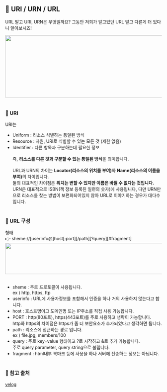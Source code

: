 ## 🧿 URI / URN / URL

URL 말고 URI, URN은 무엇일까요? 그동안 저희가 알고있던 URL 말고 다른게 더 있다니 알아보시죠!

<img src="https://user-images.githubusercontent.com/97212459/183586525-060d86d4-d1eb-4cad-9f17-bd4b07425c18.png" width="600" height="200"><br /><br />

### 📍 URI

URI는

-   Uniform : 리소스 식별하는 통일된 방식
-   Resource : 자원, URI로 식별할 수 있는 모든 것 (제한 없음)
-   Identifier : 다른 항목과 구분하는데 필요한 정보<br /><br />
    즉, <b>리소스를 다른 것과 구분할 수 있는 통일된 방식</b>을 의미합니다.<br /><br />
    URL과 URN의 차이는 <b>Locator(리소스의 위치를 부여)</b>와 <b>Name(리소스의 이름을 부여)</b>의 차이입니다. <br />
    둘의 대표적인 차이점은 <b>위치는 변할 수 있지만 이름은 바뀔 수 없다는 것입니다. </b> <br />
    URN은 대표적으로 ISBN(책 정보 등록된 일련의 숫자)에 사용됩니다, 다만 URN만으로 리소스를 찾는 방법이 보편화되어있지 않아 URL로 이야기하는 경우가 대다수 입니다. <br /><br />

### 📍 URL 구성

형태 <br /> 👉 sheme://[userinfo@]host[:port][/path][?query][#fragment]<br />
<img src="https://user-images.githubusercontent.com/97212459/183589839-0f4bcb41-b2d1-4b2e-9fa5-64df2f7df92e.png" width="650" height="100"><br /><br />

-   sheme : 주로 프로토콜이 사용됩니다. <br />ex ) http, https, ftp
-   userinfo : URL에 사용자정보를 포함해서 인증을 하나 거의 사용하지 않는다고 합니다.
-   host : 호스트명이고 도메인명 또는 IP주소를 직접 사용 가능합니다.
-   PORT : http(80포트), https(443포트)를 주로 사용하고 생략이 가능합니다. <br /> http와 https의 차이점은 https가 좀 더 보안요소가 추가되었다고 생각하면 됩니다.
-   path : 리소스에 접근하는 경로 입니다. <br />ex ) file.jpg, members/100
-   query : 주로 key=value 형태이고 ?로 시작하고 &로 추가 가능합니다. <br />주로 query parameter, query string으로 불립니다.
-   fragment : html내부 북마크 등에 사용을 하나 서버에 전송하는 정보는 아닙니다. <br /><br />

### 🔗 참고 출처

[velog](https://velog.io/@nellholic108/%EB%84%A4%ED%8A%B8%EC%9B%8C%ED%81%AC-%EA%B0%9C%EB%85%90-%EC%A0%95%EB%A6%AC#%EB%84%A4%ED%8A%B8%EC%9B%8C%ED%81%AC-%EA%B8%B0%EB%B3%B8-%EA%B0%9C%EB%85%90)
